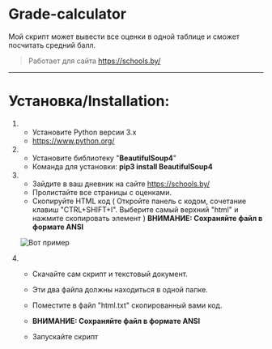 # Grade-calculator
Мой скрипт может вывести все оценки в одной таблице и сможет посчитать средний балл.
>Работает для сайта https://schools.by/

***
Установка/Installation:
=====================
1. * Установите Python версии 3.x
   * https://www.python.org/

2. * Установите библиотеку "**BeautifulSoup4**"
   * Команда для установки: **pip3 install BeautifulSoup4**

3. * Зайдите в ваш дневник на сайте https://schools.by/
   * Пролистайте все страницы с оценками.
   * Скопируйте HTML код ( Откройте панель с кодом, сочетание клавиш "CTRL+SHIFT+I". Выберите самый верхний "html" и нажмите скопировать        элемент ) 
   **ВНИМАНИЕ: Сохраняйте файл в формате ANSI**
   
   ![Вот пример](https://i.imgur.com/RxwvKNQ.png)

4. * Скачайте сам скрипт и текстовый документ.
   * Эти два файла должны находиться в одной папке.  
   * Поместите в файл "html.txt" скопированный вами код.
   * **ВНИМАНИЕ: Сохраняйте файл в формате ANSI**
   
   * Запускайте скрипт
